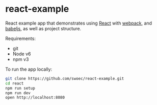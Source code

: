 # react-example

React example app that demonstrates using [React] with [webpack], and [babeljs], as well as project structure.

Requirements:
- git
- Node v6
- npm v3

To run the app locally:

```bash
git clone https://github.com/swoec/react-example.git
cd react
npm run setup
npm run dev
open http://localhost:8080
```

[React]: http://facebook.github.io/react/
[webpack]: http://webpack.github.io/
[babeljs]: https://babeljs.io/
